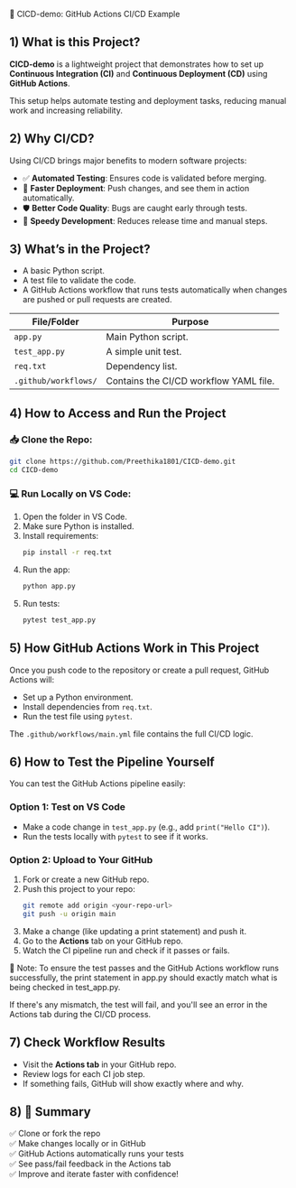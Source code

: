 
 🚀 CICD-demo: GitHub Actions CI/CD Example

## 1) What is this Project?

**CICD-demo** is a lightweight project that demonstrates how to set up **Continuous Integration (CI)** and **Continuous Deployment (CD)** using **GitHub Actions**.

This setup helps automate testing and deployment tasks, reducing manual work and increasing reliability.

## 2) Why CI/CD?

Using CI/CD brings major benefits to modern software projects:

- ✅ **Automated Testing**: Ensures code is validated before merging.
- 🚀 **Faster Deployment**: Push changes, and see them in action automatically.
- 🛡️ **Better Code Quality**: Bugs are caught early through tests.
- 🔄 **Speedy Development**: Reduces release time and manual steps.

## 3) What’s in the Project?

- A basic Python script.
- A test file to validate the code.
- A GitHub Actions workflow that runs tests automatically when changes are pushed or pull requests are created.

| File/Folder               | Purpose                                     |
|--------------------------|---------------------------------------------|
| `app.py`                 | Main Python script.                         |
| `test_app.py`            | A simple unit test.                         |
| `req.txt`                | Dependency list.                            |
| `.github/workflows/`     | Contains the CI/CD workflow YAML file.      |

## 4) How to Access and Run the Project

### 📥 Clone the Repo:

```bash
git clone https://github.com/Preethika1801/CICD-demo.git
cd CICD-demo
```

### 💻 Run Locally on VS Code:

1. Open the folder in VS Code.
2. Make sure Python is installed.
3. Install requirements:
   ```bash
   pip install -r req.txt
   ```
4. Run the app:
   ```bash
   python app.py
   ```
5. Run tests:
   ```bash
   pytest test_app.py
   ```

## 5) How GitHub Actions Work in This Project

Once you push code to the repository or create a pull request, GitHub Actions will:

- Set up a Python environment.
- Install dependencies from `req.txt`.
- Run the test file using `pytest`.

The `.github/workflows/main.yml` file contains the full CI/CD logic.

## 6) How to Test the Pipeline Yourself

You can test the GitHub Actions pipeline easily:

### Option 1: Test on VS Code

- Make a code change in `test_app.py` (e.g., add `print("Hello CI")`).
- Run the tests locally with `pytest` to see if it works.

### Option 2: Upload to Your GitHub

1. Fork or create a new GitHub repo.
2. Push this project to your repo:
   ```bash
   git remote add origin <your-repo-url>
   git push -u origin main
   ```
3. Make a change (like updating a print statement) and push it.
4. Go to the **Actions** tab on your GitHub repo.
5. Watch the CI pipeline run and check if it passes or fails.

🧠 Note:
To ensure the test passes and the GitHub Actions workflow runs successfully, the print statement in app.py should exactly match what is being checked in test_app.py.

If there's any mismatch, the test will fail, and you'll see an error in the Actions tab during the CI/CD process.

## 7) Check Workflow Results

- Visit the **Actions tab** in your GitHub repo.
- Review logs for each CI job step.
- If something fails, GitHub will show exactly where and why.

## 8) 📌 Summary

✅ Clone or fork the repo  
✅ Make changes locally or in GitHub  
✅ GitHub Actions automatically runs your tests  
✅ See pass/fail feedback in the Actions tab  
✅ Improve and iterate faster with confidence!
